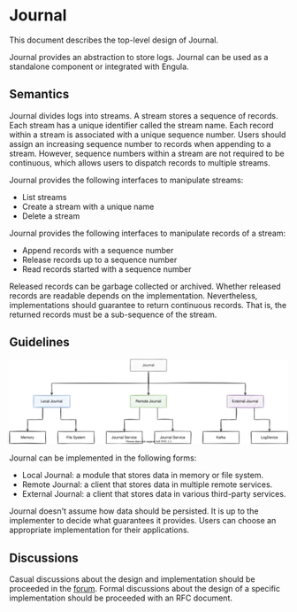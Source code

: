 # Journal

This document describes the top-level design of Journal.

Journal provides an abstraction to store logs.
Journal can be used as a standalone component or integrated with Engula.

## Semantics

Journal divides logs into streams.
A stream stores a sequence of records.
Each stream has a unique identifier called the stream name.
Each record within a stream is associated with a unique sequence number.
Users should assign an increasing sequence number to records when appending to a stream.
However, sequence numbers within a stream are not required to be continuous, which allows users to dispatch records to multiple streams.

Journal provides the following interfaces to manipulate streams:

- List streams
- Create a stream with a unique name
- Delete a stream

Journal provides the following interfaces to manipulate records of a stream:

- Append records with a sequence number
- Release records up to a sequence number
- Read records started with a sequence number

Released records can be garbage collected or archived.
Whether released records are readable depends on the implementation.
Nevertheless, implementations should guarantee to return continuous records. That is, the returned records must be a sub-sequence of the stream.

## Guidelines

![Architecture](images/journal-architecture.drawio.svg)

Journal can be implemented in the following forms:

- Local Journal: a module that stores data in memory or file system.
- Remote Journal: a client that stores data in multiple remote services.
- External Journal: a client that stores data in various third-party services.

Journal doesn't assume how data should be persisted.
It is up to the implementer to decide what guarantees it provides.
Users can choose an appropriate implementation for their applications.

## Discussions

Casual discussions about the design and implementation should be proceeded in the [forum][journal-discussion].
Formal discussions about the design of a specific implementation should be proceeded with an RFC document.

[journal-discussion]: https://github.com/engula/engula/discussions/70
